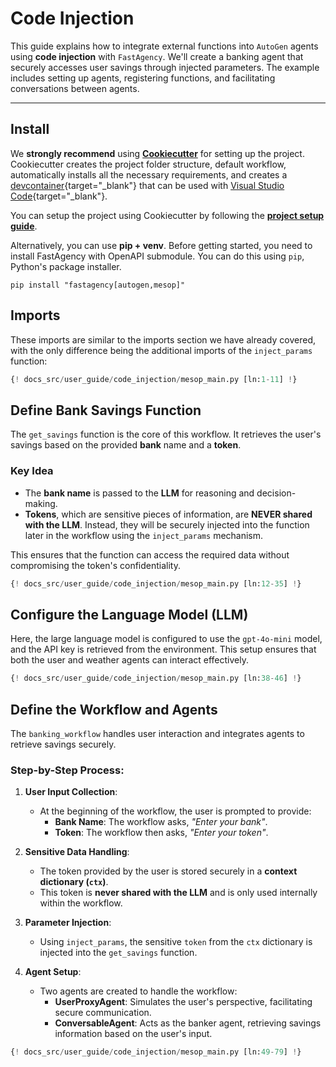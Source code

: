 # Code Injection

This guide explains how to integrate external functions into `AutoGen` agents using **code injection** with `FastAgency`. We'll create a banking agent that securely accesses user savings through injected parameters. The example includes setting up agents, registering functions, and facilitating conversations between agents.

---

## Install

We **strongly recommend** using [**Cookiecutter**](../../../user-guide/cookiecutter/index.md) for setting up the project. Cookiecutter creates the project folder structure, default workflow, automatically installs all the necessary requirements, and creates a [devcontainer](https://code.visualstudio.com/docs/devcontainers/containers){target="_blank"} that can be used with [Visual Studio Code](https://code.visualstudio.com/){target="_blank"}.

You can setup the project using Cookiecutter by following the [**project setup guide**](../../../user-guide/cookiecutter/index.md).

Alternatively, you can use **pip + venv**. Before getting started, you need to install FastAgency with OpenAPI submodule. You can do this using `pip`, Python's package installer.

```console
pip install "fastagency[autogen,mesop]"
```

## Imports
These imports are similar to the imports section we have already covered, with the only difference being the additional imports of the `inject_params` function:

```python hl_lines="8"
{! docs_src/user_guide/code_injection/mesop_main.py [ln:1-11] !}
```

## Define Bank Savings Function

The `get_savings` function is the core of this workflow. It retrieves the user's savings based on the provided **bank** name and a **token**.

### Key Idea
- The **bank name** is passed to the **LLM** for reasoning and decision-making.
- **Tokens**, which are sensitive pieces of information, are **NEVER shared with the LLM**. Instead, they will be securely injected into the function later in the workflow using the `inject_params` mechanism.

This ensures that the function can access the required data without compromising the token's confidentiality.

```python
{! docs_src/user_guide/code_injection/mesop_main.py [ln:12-35] !}
```


## Configure the Language Model (LLM)
Here, the large language model is configured to use the `gpt-4o-mini` model, and the API key is retrieved from the environment. This setup ensures that both the user and weather agents can interact effectively.

```python
{! docs_src/user_guide/code_injection/mesop_main.py [ln:38-46] !}
```

## Define the Workflow and Agents

The `banking_workflow` handles user interaction and integrates agents to retrieve savings securely.

### Step-by-Step Process:

1. **User Input Collection**:
    - At the beginning of the workflow, the user is prompted to provide:
        - **Bank Name**: The workflow asks, *"Enter your bank"*.
        - **Token**: The workflow then asks, *"Enter your token"*.

2. **Sensitive Data Handling**:
    - The token provided by the user is stored securely in a **context dictionary (`ctx`)**.
    - This token is **never shared with the LLM** and is only used internally within the workflow.

3. **Parameter Injection**:
    - Using `inject_params`, the sensitive `token` from the `ctx` dictionary is injected into the `get_savings` function.

4. **Agent Setup**:
    - Two agents are created to handle the workflow:
        - **UserProxyAgent**: Simulates the user's perspective, facilitating secure communication.
        - **ConversableAgent**: Acts as the banker agent, retrieving savings information based on the user's input.

```python
{! docs_src/user_guide/code_injection/mesop_main.py [ln:49-79] !}
```
